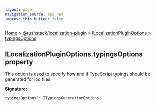 ```yaml
---
layout: page
navigation_source: api_nav
improve_this_button: false
---
```



[Home](./index.md) &gt; [@rushstack/localization-plugin](./localization-plugin.md) &gt; [ILocalizationPluginOptions](./localization-plugin.ilocalizationpluginoptions.md) &gt; [typingsOptions](./localization-plugin.ilocalizationpluginoptions.typingsoptions.md)

## ILocalizationPluginOptions.typingsOptions property

This option is used to specify how and if TypeScript typings should be generated for loc files.

<b>Signature:</b>

```typescript
typingsOptions?: ITypingsGenerationOptions;
```
